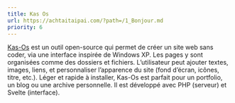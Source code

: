 ```yaml
---
title: Kas Os
url: https://achtaitaipai.com/?path=/1_Bonjour.md
priority: 6
---
```


[Kas-Os](https://github.com/achtaitaipai/kas-os) est un outil open-source qui permet de créer un site web sans coder, via une interface inspirée de Windows XP. Les pages y sont organisées comme des dossiers et fichiers. L’utilisateur peut ajouter textes, images, liens, et personnaliser l’apparence du site (fond d’écran, icônes, titre, etc.). Léger et rapide à installer, Kas-Os est parfait pour un portfolio, un blog ou une archive personnelle. Il est développé avec PHP (serveur) et Svelte (interface).
